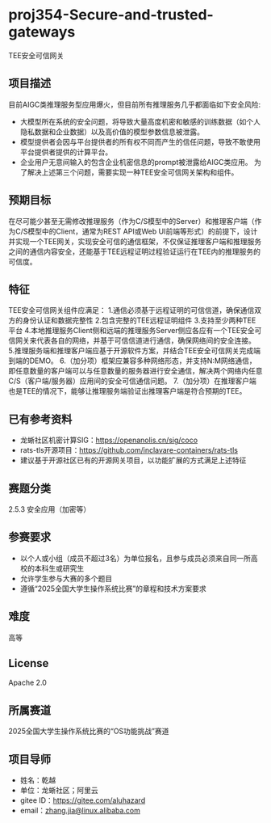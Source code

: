 # proj354-Secure-and-trusted-gateways
TEE安全可信网关
## 项目描述
目前AIGC类推理服务型应用爆火，但目前所有推理服务几乎都面临如下安全风险:
- 大模型所在系统的安全问题，将导致大量高度机密和敏感的训练数据（如个人隐私数据和企业数据）以及高价值的模型参数信息被泄露。
- 模型提供者会因与平台提供者的所有权不同而产生的信任问题，导致不敢使用平台提供者提供的计算平台。
- 企业用户无意间输入的包含企业机密信息的prompt被泄露给AIGC类应用。
为了解决上述第三个问题，需要实现一种TEE安全可信网关架构和组件。
## 预期目标
在尽可能少甚至无需修改推理服务（作为C/S模型中的Server）和推理客户端（作为C/S模型中的Client，通常为REST API或Web UI前端等形式）的前提下，设计并实现一个TEE网关，实现安全可信的通信框架，不仅保证推理客户端和推理服务之间的通信内容安全，还能基于TEE远程证明过程验证运行在TEE内的推理服务的可信度。
## 特征
TEE安全可信网关组件应满足：
1.通信必须基于远程证明的可信信道，确保通信双方的身份认证和数据完整性
2.包含完整的TEE远程证明组件
3.支持至少两种TEE平台
4.本地推理服务Client侧和远端的推理服务Server侧应各应有一个TEE安全可信网关来代表各自的网络，并基于可信信道进行通信，确保网络间的安全连接。
5.推理服务端和推理客户端应基于开源软件方案，并结合TEE安全可信网关完成端到端的DEMO。
6.（加分项）框架应兼容多种网络形态，并支持N:M网络通信，即任意数量的客户端可以与任意数量的服务器进行安全通信，解决两个网络内任意C/S（客户端/服务器）应用间的安全可信通信问题。
7.（加分项）在推理客户端也是TEE的情况下，能够让推理服务端验证出推理客户端是符合预期的TEE。
## 已有参考资料
- 龙蜥社区机密计算SIG：https://openanolis.cn/sig/coco
- rats-tls开源项目：https://github.com/inclavare-containers/rats-tls
- 建议基于开源社区已有的开源网关项目，以功能扩展的方式满足上述特征
## 赛题分类
2.5.3 安全应用（加密等）  
## 参赛要求
- 以个人或小组（成员不超过3名）为单位报名，且参与成员必须来自同一所高校的本科生或研究生
- 允许学生参与大赛的多个题目
- 遵循“2025全国大学生操作系统比赛”的章程和技术方案要求
## 难度
高等
## License
Apache 2.0
## 所属赛道
2025全国大学生操作系统比赛的“OS功能挑战”赛道
## 项目导师
- 姓名：乾越
- 单位：龙蜥社区；阿里云
- gitee ID：https://gitee.com/aluhazard
- email：zhang.jia@linux.alibaba.com

